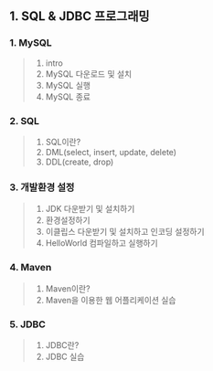 ## 1. SQL & JDBC 프로그래밍
### 1. MySQL
> 1. intro
> 2. MySQL 다운로드 및 설치
> 3. MySQL 실행
> 4. MySQL 종료
### 2. SQL
> 1. SQL이란?
> 2. DML(select, insert, update, delete)
> 3. DDL(create, drop)
### 3. 개발환경 설정
> 1. JDK 다운받기 및 설치하기
> 2. 환경설정하기
> 3. 이클립스 다운받기 및 설치하고 인코딩 설정하기
> 4. HelloWorld 컴파일하고 실행하기
### 4. Maven
> 1. Maven이란?
> 2. Maven을 이용한 웹 어플리케이션 실습
### 5. JDBC
> 1. JDBC란?
> 2. JDBC 실습
